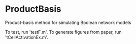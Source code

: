 # ProductBasis
Product-basis method for simulating Boolean network models

To test, run 'testF.m'.  To generate figures from paper, run 'tCellActivationEx.m'.
